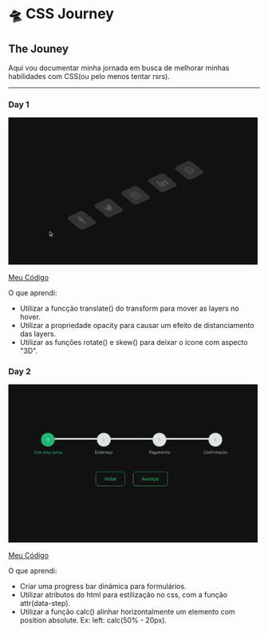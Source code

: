 # 🛸 CSS Journey
## The Jouney

Aqui vou documentar minha jornada em busca de melhorar minhas habilidades com CSS(ou pelo menos tentar rsrs).

<hr>

### Day 1

<img src=".github/gifs/day-one.gif" width="500">

[Meu Código](https://github.com/artursantiago/css-journey/tree/master/projects/day-one)

O que aprendi:
  - Utilizar a funcção translate() do transform para mover as layers no hover.
  - Utilizar a propriedade opacity para causar um efeito de distanciamento das layers.
  - Utilizar as funções rotate() e skew() para deixar o ícone com aspecto "3D".

### Day 2

<img src=".github/gifs/day-two.gif" width="500">

[Meu Código](https://github.com/artursantiago/css-journey/tree/master/projects/day-two)

O que aprendi:
  - Criar uma progress bar dinâmica para formulários.
  - Utilizar atributos do html para estilização no css, com a função attr(data-step).
  - Utilizar a função calc() alinhar horizontalmente um elemento com position absolute. Ex: left: calc(50% - 20px).
